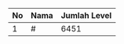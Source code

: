 | No | Nama            | Jumlah Level |
|----|-----------------|--------------|
| 1  | #    |    6451        |
